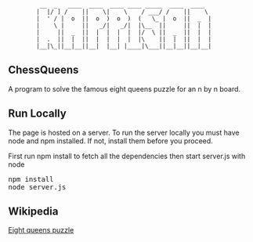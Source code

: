              __  _   ____  ____  ____ ____ _____  ____  ____  
            |  |/ ] /    ||    \|    \    / ___/ /    ||    \ 
            |  ' / |  o  ||  o  )  o  )  (   \_ |  o  ||  _  |
            |    \ |     ||   _/|   _/|  |\__  ||     ||  |  |
            |     ||  _  ||  |  |  |  |  |/  \ ||  _  ||  |  |
            |  .  ||  |  ||  |  |  |  |  |\    ||  |  ||  |  |
            |__|\_||__|__||__|  |__| |____|\___||__|__||__|__|
                                                              
## ChessQueens

A program to solve the famous eight queens puzzle for an n by n board.

## Run Locally

The page is hosted on a server. To run the server locally you must have node and npm installed. If not, install them before you proceed.

First run npm install to fetch all the dependencies then start server.js with node

<pre>
npm install
node server.js
</pre>

## Wikipedia

[Eight queens puzzle](https://en.wikipedia.org/wiki/Eight_queens_puzzle)